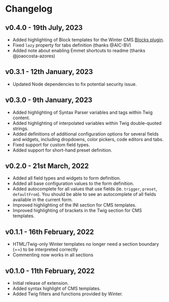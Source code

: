 # Changelog

## v0.4.0 - 19th July, 2023

- Added highlighting of Block templates for the Winter CMS [Blocks plugin](https://github.com/wintercms/wn-blocks-plugin).
- Fixed `lazy` property for tabs definition (thanks @AIC-BV)
- Added note about enabling Emmet shortcuts to readme (thanks @joaocosta-azores)

## v0.3.1 - 12th January, 2023

- Updated Node dependencies to fix potential security issue.

## v0.3.0 - 9th January, 2023

- Added highlighting of Syntax Parser variables and tags within Twig content.
- Added highlighting of interpolated variables within Twig double-quoted strings.
- Added definitions of additional configuration options for several fields and widgets, including dropdowns, color pickers, code editors and tabs.
- Fixed support for custom field types.
- Added support for short-hand preset definition.

## v0.2.0 - 21st March, 2022

- Added all field types and widgets to form definition.
- Added all base configuration values to the form definition.
- Added autocomplete for all values that use fields (ie. `trigger`, `preset`, `defaultFrom`). You should be able to see an autocomplete of all fields available in the current form.
- Improved highlighting of the INI section for CMS templates.
- Improved highlighting of brackets in the Twig section for CMS templates.

## v0.1.1 - 16th February, 2022

- HTML/Twig-only Winter templates no longer need a section boundary (==) to be interpreted correctly
- Commenting now works in all sections

## v0.1.0 - 11th February, 2022

- Initial release of extension.
- Added syntax highlight of CMS templates.
- Added Twig filters and functions provided by Winter.
